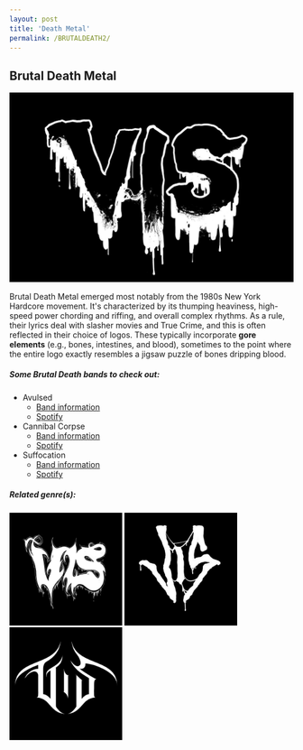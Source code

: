 ```yaml
---
layout: post
title: 'Death Metal'
permalink: /BRUTALDEATH2/
---
```


## Brutal Death Metal

![Brutal Death Metal](..\assets\img\projects\proj-8\death.jpg)

Brutal Death Metal emerged most notably from the 1980s New York Hardcore movement. It's characterized by its thumping heaviness, high-speed power chording and riffing, and overall complex rhythms. As a rule, their lyrics deal with slasher movies and True Crime, and this is often reflected in their choice of logos. These typically incorporate **gore elements** (e.g., bones, intestines, and blood), sometimes to the point where the entire logo exactly resembles a jigsaw puzzle of bones dripping blood. 

##### Some Brutal Death bands to check out:

<ul>
<li>Avulsed	
<ul>
<li><a href="https://www.metal-archives.com/bands/Avulsed/982" target="_blank" rel="noopener"><span>Band information</span></a></li>
<li><a href="https://open.spotify.com/track/1xC8x0UXi5I0NW7kwn7guw?si=278a7a4d21464a39" target="_blank" rel="noopener"><span>Spotify</span></a></li>
</ul>
</li>

<li>Cannibal Corpse
<ul>
<li><a href="https://www.metal-archives.com/bands/Cannibal_Corpse/186" target="_blank" rel="noopener"><span>Band information</span></a></li>
<li><a href="https://open.spotify.com/track/4pFC6tuWErxbO61oFFq3BQ?si=0198d2306da243c9" target="_blank" rel="noopener"><span>Spotify</span></a></li>
</ul>
</li>

<li>Suffocation
<ul>
<li><a href="https://www.metal-archives.com/bands/Suffocation/119" target="_blank" rel="noopener"><span>Band information</span></a></li>
<li><a href="https://open.spotify.com/track/7qvTHdpc9qu4TMPur5vs9w?si=7aefd18dc97f4c89" target="_blank" rel="noopener"><span>Spotify</span></a></li>
</ul>
</li>
</ul>

##### Related genre(s):
[<img src="..\assets\img\projects\proj-9\florida.jpg" alt="Florida Death Metal" width=200 >](/FLORIDADEATH/)
[<img src="..\assets\img\projects\proj-9\tech901.jpg" alt="Technical Death Metal" width=200 >](/TECHDEATH90S)
[<img src="..\assets\img\projects\proj-9\tech00.jpg" alt="Technical Death Metal" width=200 >](/TECHDEATH00S/)